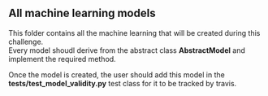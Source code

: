 ## All machine learning models

This folder contains all the machine learning that will be created during this challenge.  
Every model shoudl derive from the abstract class **AbstractModel**  and implement 
the required method. 

Once the model is created, the user should add this model in the **tests/test_model_validity.py** test 
class for it to be tracked by travis. 